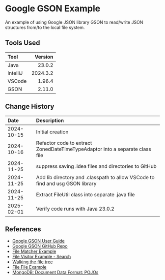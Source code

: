 # Google GSON Example
An example of using Google JSON library GSON to read/write JSON structures from/to the local file system.

## Tools Used

| Tool     |  Version |
|:---------|---------:|
| Java     |   23.0.2 |
| IntelliJ | 2024.3.2 |
| VSCode   |   1.96.4 |
| GSON     |   2.11.0 |

## Change History

| Date       | Description                                                                   |
|:-----------|:------------------------------------------------------------------------------|
| 2024-10-15 | Initial creation                                                              |
| 2024-10-16 | Refactor code to extract ZonedDateTimeTypeAdaptor into a separate class file  |
| 2024-11-25 | suppress saving .idea files and directories to GitHub                         |
| 2024-11-25 | Add lib directory and .classpath to allow VSCode to find and usg GSON library |
| 2024-11-25 | Extract FileUtil class into separate .java file                               |
| 2025-02-01 | Verify code runs with Java 23.0.2                                             |


## References
* [Google GSON User Guide](https://github.com/google/gson/blob/main/UserGuide.md)
* [Google GSON GitHub Repo](https://github.com/google/gson)
* [File Matcher Example](https://www.baeldung.com/java-files-match-wildcard-strings)
* [File Visitor Example - Search](https://www.demo2s.com/java/java-filevisitor-tutorial-with-examples.html)
* [Walking the file tree](https://docs.oracle.com/javase/tutorial/essential/io/walk.html)
* [File File Example](https://docs.oracle.com/javase/tutorial/displayCode.html?code=https://docs.oracle.com/javase/tutorial/essential/io/examples/Find.java)
* [MongoDB: Document Data Format: POJOs](https://www.mongodb.com/docs/drivers/java/sync/current/fundamentals/data-formats/document-data-format-pojo/)
